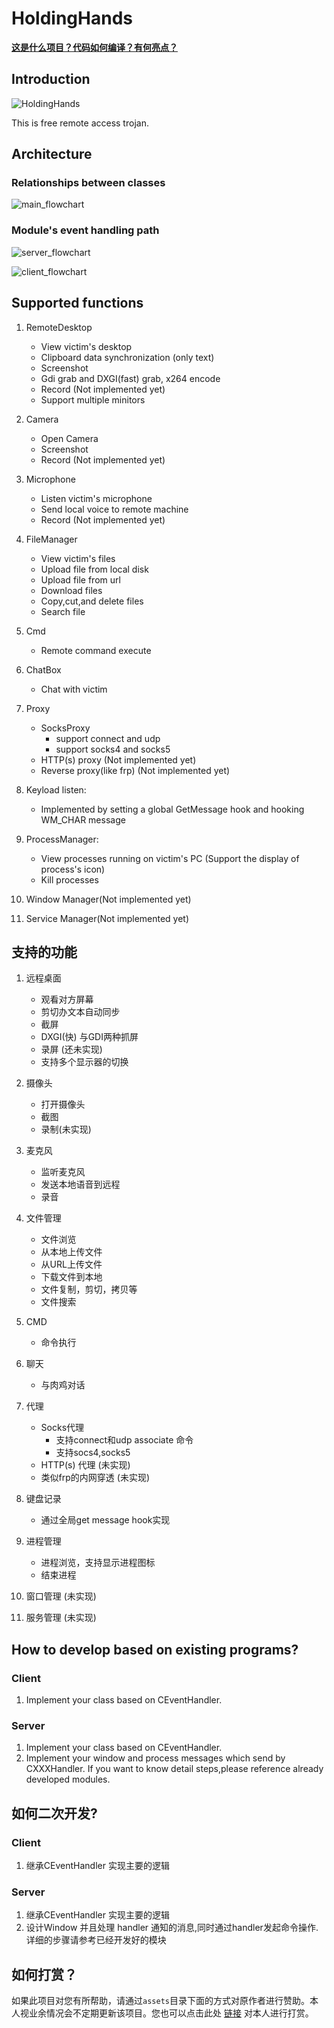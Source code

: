 # HoldingHands

**[这是什么项目？代码如何编译？有何亮点？](./whats_this.md)**

## Introduction

![HoldingHands](./assets/UI.jpg)

This is free remote access trojan.

## Architecture

### Relationships between classes

![main_flowchart](assets/main_flowchart.svg)

### Module's event handling path

![server_flowchart](assets/server_flowchart.svg)

![client_flowchart](assets/client_flowchart.svg)

## Supported functions

1. RemoteDesktop
    - View victim's desktop
    - Clipboard data synchronization (only text)
    - Screenshot
    - Gdi grab and DXGI(fast) grab, x264 encode
    - Record (Not implemented yet)
    - Support multiple minitors

2. Camera
    - Open Camera
    - Screenshot
    - Record (Not implemented yet)

3. Microphone
    - Listen victim's microphone
    - Send local voice to remote machine
    - Record (Not implemented yet)

4. FileManager
    - View victim's files
    - Upload file from local disk
    - Upload file from url
    - Download files
    - Copy,cut,and delete files
    - Search file

5. Cmd
    - Remote command execute

6. ChatBox
    - Chat with victim

7. Proxy
    - SocksProxy
        - support connect and udp
        - support socks4 and socks5
    - HTTP(s) proxy (Not implemented yet)
    - Reverse proxy(like frp) (Not implemented yet)

8. Keyload listen:
    - Implemented by setting a global GetMessage hook and hooking WM_CHAR message

9. ProcessManager:
    - View processes running on victim's PC (Support the display of process's icon)
    - Kill processes

10. Window Manager(Not implemented yet)

11. Service Manager(Not implemented yet)


## 支持的功能

1. 远程桌面
    - 观看对方屏幕
    - 剪切办文本自动同步
    - 截屏
    - DXGI(快) 与GDI两种抓屏
    - 录屏 (还未实现)
    - 支持多个显示器的切换

2. 摄像头
    - 打开摄像头
    - 截图
    - 录制(未实现)
  
3. 麦克风
    - 监听麦克风
    - 发送本地语音到远程
    - 录音

4. 文件管理
    - 文件浏览
    - 从本地上传文件
    - 从URL上传文件
    - 下载文件到本地
    - 文件复制，剪切，拷贝等
    - 文件搜索

5. CMD
    - 命令执行

6. 聊天
    - 与肉鸡对话

7. 代理
    - Socks代理
        - 支持connect和udp associate 命令
        - 支持socs4,socks5
    - HTTP(s) 代理 (未实现)
    - 类似frp的内网穿透 (未实现)

8. 键盘记录
    - 通过全局get message hook实现

9. 进程管理
    - 进程浏览，支持显示进程图标
    - 结束进程

10. 窗口管理 (未实现)

11. 服务管理 (未实现)

## How to develop based on existing programs?

### Client

1. Implement your class based on CEventHandler.

### Server

1. Implement your class based on CEventHandler.
2. Implement your window and process messages which send by CXXXHandler. 
    If you want to know detail steps,please reference already developed modules.

## 如何二次开发?

### Client

1. 继承CEventHandler 实现主要的逻辑

### Server

1. 继承CEventHandler 实现主要的逻辑
2. 设计Window 并且处理 handler 通知的消息,同时通过handler发起命令操作. 详细的步骤请参考已经开发好的模块

## 如何打赏？

如果此项目对您有所帮助，请通过`assets`目录下面的方式对原作者进行赞助。本人视业余情况会不定期更新该项目。您也可以点击此处
[链接](https://github.com/yuanyuanxiang/yuanyuanxiang/blob/main/images/QR_Codes.jpg) 对本人进行打赏。
